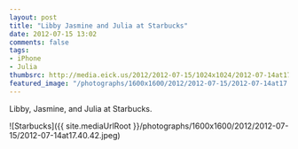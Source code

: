 ```yaml
---
layout: post
title: "Libby Jasmine and Julia at Starbucks"
date: 2012-07-15 13:02
comments: false
tags: 
- iPhone
- Julia
thumbsrc: http://media.eick.us/2012/2012-07-15/1024x1024/2012-07-14at17.40.42.jpeg
featured_image: "/photographs/1600x1600/2012/2012-07-15/2012-07-14at17.40.42.jpeg"
---
```

Libby, Jasmine, and Julia at Starbucks.

![Starbucks]({{ site.mediaUrlRoot }}/photographs/1600x1600/2012/2012-07-15/2012-07-14at17.40.42.jpeg)

